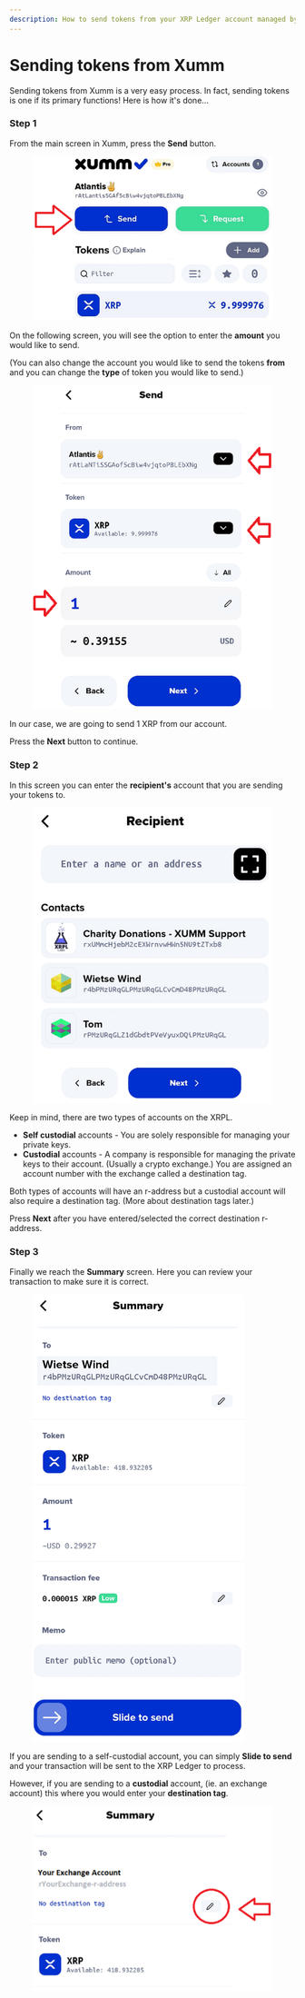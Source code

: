 ```yaml
---
description: How to send tokens from your XRP Ledger account managed by Xumm
---
```


# Sending tokens from Xumm

Sending tokens from Xumm is a very easy process. In fact, sending tokens is one if its primary functions! Here is how it's done...

### **Step 1**

From the main screen in Xumm, press the **Send** button.

<figure><img src="../.gitbook/assets/Send button.png" alt=""><figcaption></figcaption></figure>

On the following screen, you will see the option to enter the **amount** you would like to send.

(You can also change the account you would like to send the tokens **from** and you can change the **type** of token you would like to send.)

<figure><img src="../.gitbook/assets/Send screen - 2.png" alt=""><figcaption></figcaption></figure>

In our case, we are going to send 1 XRP from our account.

Press the **Next** button to continue.

### **Step 2**

In this screen you can enter the **recipient's** account that you are sending your tokens to.

<figure><img src="../.gitbook/assets/Recipient screen.png" alt=""><figcaption></figcaption></figure>

Keep in mind, there are two types of accounts on the XRPL.

* **Self custodial** accounts - You are solely responsible for managing your private keys.
* **Custodial** accounts - A company is responsible for managing the private keys to their account. (Usually a crypto exchange.) You are assigned an account number with the exchange called a destination tag.

Both types of accounts will have an r-address but a custodial account will also require a destination tag. (More about destination tags later.)

Press **Next** after you have entered/selected the correct destination r-address.

### **Step 3**

Finally we reach the **Summary** screen. Here you can review your transaction to make sure it is correct.

<figure><img src="../.gitbook/assets/Summary.png" alt=""><figcaption></figcaption></figure>

If you are sending to a self-custodial account, you can simply **Slide to send** and your transaction will be sent to the XRP Ledger to process.

However, if you are sending to a **custodial** account, (ie. an exchange account) this where you would enter your **destination tag**.



<figure><img src="../.gitbook/assets/Summary + DT.png" alt=""><figcaption></figcaption></figure>
